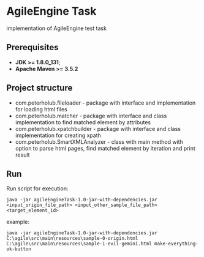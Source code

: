 # AgileEngine Task
implementation of AgileEngine test task
## Prerequisites
* **JDK >= 1.8.0_131**;
* **Apache Maven >= 3.5.2**
## Project structure 
* com.peterholub.fileloader - package with interface and implementation for loading html files 
* com.peterholub.matcher - package with interface and  class implementation to find matched element by attributes
* com.peterholub.xpatchbuilder - package with interface and class implementation for creating xpath
* com.peterholub.SmartXMLAnalyzer - class with main method with option to parse html pages, find matched element by iteration and print result

## Run 
Run script for execution:
```
java -jar agileEngineTask-1.0-jar-with-dependencies.jar <input_origin_file_path> <input_other_sample_file_path> <target_element_id>

```
example:
```
java -jar agileEngineTask-1.0-jar-with-dependencies.jar C:\agile\src\main\resources\sample-0-origin.html C:\agile\src\main\resources\sample-1-evil-gemini.html make-everything-ok-button
```